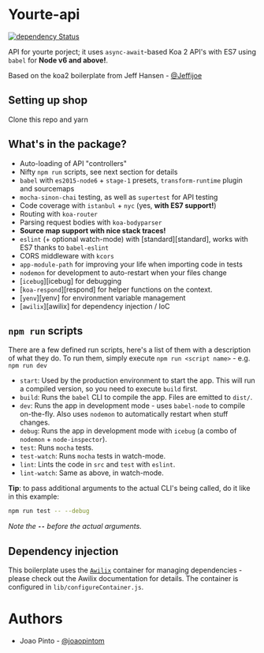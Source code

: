# Yourte-api

[![dependency Status](https://img.shields.io/david/joaopintom/yourte-api.svg?maxAge=1000)](https://david-dm.org/joaopintom/yourte-api)

API for yourte porject; it uses `async-await`-based Koa 2 API's with ES7 using `babel` for **Node v6 and above!**.

Based on the koa2 boilerplate from Jeff Hansen - [@Jeffijoe](https://github.com/jeffijoe/koa-es7-boilerplate)

## Setting up shop

Clone this repo and yarn

## What's in the package?

* Auto-loading of API "controllers"
* Nifty `npm run` scripts, see next section for details
* `babel` with `es2015-node6` + `stage-1` presets, `transform-runtime` plugin and sourcemaps
* `mocha-sinon-chai` testing, as well as `supertest` for API testing
* Code coverage with `istanbul` + `nyc` (yes, **with ES7 support!**)
* Routing with `koa-router`
* Parsing request bodies with `koa-bodyparser`
* **Source map support with nice stack traces!**
* `eslint` (+ optional watch-mode) with [standard][standard], works with ES7 thanks to `babel-eslint`
* CORS middleware with `kcors`
* `app-module-path` for improving your life when importing code in tests
* `nodemon` for development to auto-restart when your files change
* [`icebug`][icebug] for debugging
* [`koa-respond`][respond] for helper functions on the context.
* [`yenv`][yenv] for environment variable management
* [`awilix`][awilix] for dependency injection / IoC

## `npm run` scripts

There are a few defined run scripts, here's a list of them with a description of what they do. To run them, simply execute `npm run <script name>` - e.g. `npm run dev`

* `start`: Used by the production environment to start the app. This will run a compiled version, so you need to execute `build` first.
* `build`: Runs the `babel` CLI to compile the app. Files are emitted to `dist/`.
* `dev`: Runs the app in development mode - uses `babel-node` to compile on-the-fly. Also uses `nodemon` to automatically restart when stuff changes.
* `debug`: Runs the app in development mode with `icebug` (a combo of `nodemon` + `node-inspector`).
* `test`: Runs `mocha` tests.
* `test-watch`: Runs `mocha` tests in watch-mode.
* `lint`: Lints the code in `src` and `test` with `eslint`.
* `lint-watch`: Same as above, in watch-mode.

**Tip**: to pass additional arguments to the actual CLI's being called, do it like in this example:

```bash
npm run test -- --debug
```

*Note the __`--`__ before the actual arguments.*


## Dependency injection

This boilerplate uses the [`Awilix`](https://github.com/jeffijoe/awilix) container for managing dependencies - please check out the Awilix documentation
for details. The container is configured in `lib/configureContainer.js`.

# Authors

* Joao Pinto - [@joaopintom](https://github.com/JoaoPintoM)
